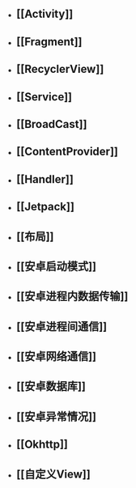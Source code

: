 - ## [[Activity]]
- ## [[Fragment]]
- ## [[RecyclerView]]
- ## [[Service]]
- ## [[BroadCast]]
- ## [[ContentProvider]]
- ## [[Handler]]
- ## [[Jetpack]]
- ## [[布局]]
- ## [[安卓启动模式]]
- ## [[安卓进程内数据传输]]
- ## [[安卓进程间通信]]
- ## [[安卓网络通信]]
- ## [[安卓数据库]]
- ## [[安卓异常情况]]
- ## [[Okhttp]]
- ## [[自定义View]]